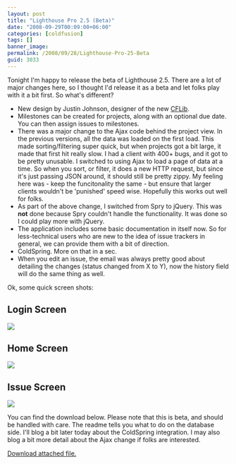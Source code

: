 ```yaml
---
layout: post
title: "Lighthouse Pro 2.5 (Beta)"
date: "2008-09-29T00:09:00+06:00"
categories: [coldfusion]
tags: []
banner_image: 
permalink: /2008/09/28/Lighthouse-Pro-25-Beta
guid: 3033
---
```


Tonight I'm happy to release the beta of Lighthouse 2.5. There are a lot of major changes here, so I thought I'd release it as a beta and let folks play with it a bit first. So what's different?
<!--more-->
<ul>
<li>New design by Justin Johnson, designer of the new <a href="http://www.cflib.org">CFLib</a>.</li>
<li>Milestones can be created for projects, along with an optional due date. You can then assign issues to milestones.
<li>There was a major change to the Ajax code behind the project view. In the previous versions, all the data was loaded on the first load. This made sorting/filtering super quick, but when projects got a bit large, it made that first hit really slow. I had a client with 400+ bugs, and it got to be pretty unusable. I switched to using Ajax to load a page of data at a time. So when you sort, or filter, it does a new HTTP request, but since it's just passing JSON around, it should still be pretty zippy. My feeling here was - keep the funcitonality the same - but ensure that larger clients wouldn't be 'punished' speed wise. Hopefully this works out well for folks.
<li>As part of the above change, I switched from Spry to jQuery. This was <b>not</b> done because Spry couldn't handle the functionality. It was done so I could play more with jQuery. 
<li>The application includes some basic documentation in itself now. So for less-technical users who are new to the idea of issue trackers in general, we can provide them with a bit of direction.
<li>ColdSpring. More on that in a sec.
<li>When you edit an issue, the email was always pretty good about detailing the changes (status changed from X to Y), now the history field will do the same thing as well. 
</ul>

Ok, some quick screen shots:


<h2>Login Screen</h2>
<img src="https://static.raymondcamden.com/images/Picture 122.png">

<h2>Home Screen</h2>

<img src="https://static.raymondcamden.com/images/cfjedi//Picture 28.png">

<h2>Issue Screen</h2>

<img src="https://static.raymondcamden.com/images/cfjedi//Picture 37.png">

You can find the download below. Please note that this is beta, and should be handled with care. The readme tells you what to do on the database side. I'll blog a bit later today about the ColdSpring integration. I may also blog a bit more detail about the Ajax change if folks are interested.<p><a href='enclosures/D{% raw %}%3A%{% endraw %}5Chosts{% raw %}%5Cwww%{% endraw %}2Ecoldfusionjedi{% raw %}%2Ecom%{% endraw %}5Cenclosures{% raw %}%2FLighthouseProSVN4%{% endraw %}2Ezip'>Download attached file.</a></p>